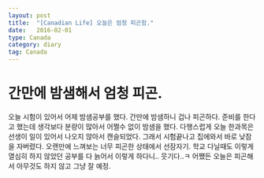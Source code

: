 ```yaml
---
layout: post
title:  "[Canadian Life] 오늘은 엄청 피곤함."
date:   2016-02-01
type: Canada
category: diary
tag: Canada
---
```


# 간만에 밤샘해서 엄청 피곤.

오늘 시험이 있어서 어제 밤샘공부를 했다. 간만에 밤샘하니 겁나 피곤하다. 준비를 한다고 했는데 생각보다 분량이 많아서 어쩔수 없이 밤샘을 했다. 다행스럽게 오늘 한과목은 선생이 일이 있어서 나오지 않아서 캔슬되었다. 그래서 시험끝나고 집에와서 바로 낮잠을 자버렸다. 오랜만에 느껴보는 너무 피곤한 상태에서 선잠자기. 학교 다닐때도 이렇게 열심히 하지 않았던 공부를 다 늙어서 이렇게 하다니.. 웃기다..ㅋ 어쨌든 오늘은 피곤해서 아무것도 하지 않고 그냥 잘 예정.